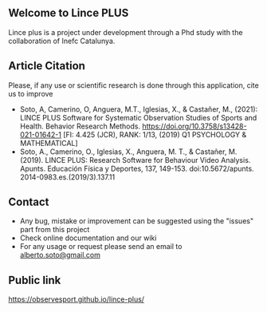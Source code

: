 ## Welcome to Lince PLUS    

Lince plus is a project under development through a Phd study with the collaboration of Inefc Catalunya.

## Article Citation

Please, if any use or scientific research is done through this application, cite us to improve

- Soto, A, Camerino, O, Anguera, M.T., Iglesias, X., & Castañer, M.,  (2021): LINCE PLUS Software for Systematic Observation Studies of Sports and Health. Behavior Research Methods. https://doi.org/10.3758/s13428-021-01642-1 [FI: 4.425 (JCR), RANK: 1/13, (2019) Q1 PSYCHOLOGY & MATHEMATICAL]
- Soto, A., Camerino, O., Iglesias, X., Anguera, M. T., & Castañer, M. (2019). LINCE PLUS: Research Software for Behaviour Video
Analysis. Apunts. Educación Física y Deportes, 137, 149-153. doi:10.5672/apunts. 2014-0983.es.(2019/3).137.11

## Contact

- Any bug, mistake or improvement can be suggested using the "issues" part from this project
- Check online documentation and our wiki 
- For any usage or request please send an email to alberto.soto@gmail.com

## Public link

https://observesport.github.io/lince-plus/
